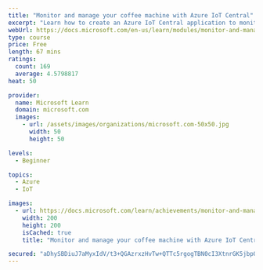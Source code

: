 ```yaml
---
title: "Monitor and manage your coffee machine with Azure IoT Central"
excerpt: "Learn how to create an Azure IoT Central application to monitor and manage an IoT device."
webUrl: https://docs.microsoft.com/en-us/learn/modules/monitor-and-manage-device-with-iot-central/
type: course
price: Free
length: 67 mins
ratings:
  count: 169
  average: 4.5798817
heat: 50

provider:
  name: Microsoft Learn
  domain: microsoft.com
  images:
    - url: /assets/images/organizations/microsoft.com-50x50.jpg
      width: 50
      height: 50

levels:
  - Beginner

topics:
  - Azure
  - IoT

images:
  - url: https://docs.microsoft.com/learn/achievements/monitor-and-manage-device-with-iot-central-social.png
    width: 200
    height: 200
    isCached: true
    title: "Monitor and manage your coffee machine with Azure IoT Central"

secured: "aDhySBDiuJ7aMyxIdV/t3+QGAzrxzHvTw+QTTc5rgogTBN0cI3XtnrGK5jbpQcT4ZMkiz4jg76CeKUpU7sxWsgVroci6CA8fqAMZQv2DB4MretxfAHp3GTV8oAi/jRGGEbTKhBoquo40MK5pVObTjouaG8p7LE2Os2GT34fLhGIYGyrc6egLWhhlnj9W9vOdAZGj9KXKUCGBswA+vrCx8ER9f1YzkKJTfIeIUc+XvCTF6s7Jz91Oip2OzSgMSV7yAdWB8DjVIz72vnfdeT8Fld1QP/Gff22k8lvI3DbDX/dOvDrDDBx9sOuzdUXegewQ/AvdwxNRKpfG0jFt3+JFieG+baS9rnHQ2SxeaLgir7tyYDa29o4YbwgT0unyIUjtF8wOmfEx4GSM78WYZVj6s13bYgE9tArZwoxzQlXU4nA=;7wl6m9tyKJHKvsaUgV85mA=="
---
```


